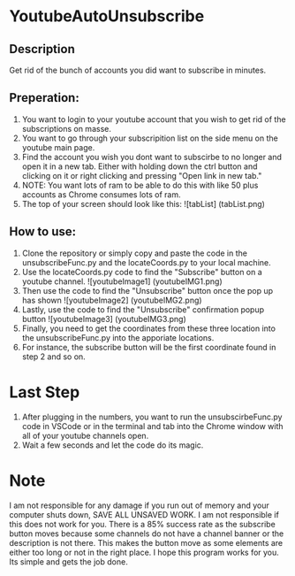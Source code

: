 # YoutubeAutoUnsubscribe
 
 ## Description
 Get rid of the bunch of accounts you did want to subscribe in minutes.

 ## Preperation:
 1. You want to login to your youtube account that you wish to get rid of the subscriptions on masse.
 2. You want to go through your subscripition list on the side menu on the youtube main page.
 3. Find the account you wish you dont want to subscirbe to no longer and open it in a new tab. Either with holding down the ctrl button and clicking on it or right clicking and pressing "Open link in new tab."
 4. NOTE: You want lots of ram to be able to do this with like 50 plus accounts as Chrome consumes lots of ram. 
 5. The top of your screen should look like this: 
 ![tabList] (tabList.png)

 ## How to use:
 1. Clone the repository or simply copy and paste the code in the unsubscribeFunc.py and the locateCoords.py to your local machine.
 2. Use the locateCoords.py code to find the "Subscribe" button on a youtube channel. 
 ![youtubeImage1] (youtubeIMG1.png)
 3. Then use the code to find the "Unsubscribe" button once the pop up has shown
 ![youtubeImage2] (youtubeIMG2.png)
 4. Lastly, use the code to find the "Unsubscribe" confirmation popup button
 ![youtubeImage3] (youtubeIMG3.png)
 5. Finally, you need to get the coordinates from these three location into the unsubscribeFunc.py into the apporiate locations. 
 6. For instance, the subscribe button will be the first coordinate found in step 2 and so on.


 # Last Step
 1. After plugging in the numbers, you want to run the unsubscirbeFunc.py code in VSCode or in the terminal and tab into the Chrome window with all of your youtube channels open.
 2. Wait a few seconds and let the code do its magic.

 # Note
 I am not responsible for any damage if you run out of memory and your computer shuts down, SAVE ALL UNSAVED WORK.
 I am not responsible if this does not work for you. 
 There is a 85% success rate as  the subscribe button moves because some channels do not have a channel banner or the description is not there. This makes the button move as some elements are either too long or not in the right place.
 I hope this program works for you. Its simple and gets the job done.